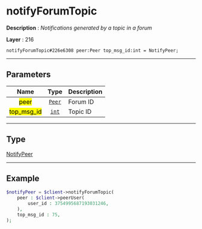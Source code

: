 # notifyForumTopic

**Description** : *Notifications generated by a topic in a forum*

**Layer** : 216

```tl
notifyForumTopic#226e6308 peer:Peer top_msg_id:int = NotifyPeer;
```

---

## Parameters

| Name | Type | Description |
| :---: | :---: | :--- |
| <mark>peer</mark> | [`Peer`](type/Peer) | Forum ID |
| <mark>top_msg_id</mark> | [`int`](type/int) | Topic ID |

---

## Type

[NotifyPeer](type/NotifyPeer)

---

## Example

```php
$notifyPeer = $client->notifyForumTopic(
	peer : $client->peerUser(
		user_id : 3754995687193031246,
	),
	top_msg_id : 75,
);
```